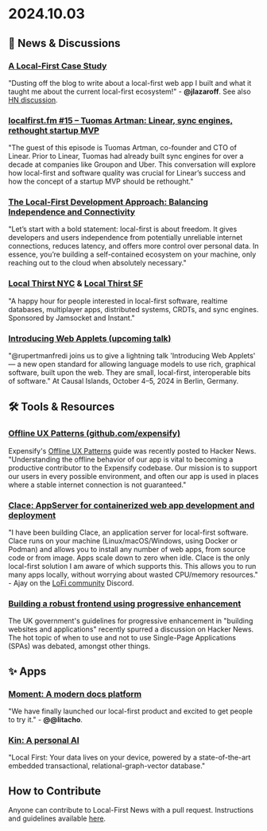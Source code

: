 # 2024.10.03

## 📰 News & Discussions 

### [A Local-First Case Study](https://jakelazaroff.com/words/a-local-first-case-study/)
"Dusting off the blog to write about a local-first web app I built and what it taught me about the current local-first ecosystem!" - **@jlazaroff**. See also [HN discussion](https://news.ycombinator.com/item?id=41712593).

### [localfirst.fm #15 – Tuomas Artman: Linear, sync engines, rethought startup MVP](https://www.localfirst.fm/15)
"The guest of this episode is Tuomas Artman, co-founder and CTO of Linear. Prior to Linear, Tuomas had already built sync engines for over a decade at companies like Groupon and Uber. This conversation will explore how local-first and software quality was crucial for Linear’s success and how the concept of a startup MVP should be rethought."

### [The Local-First Development Approach: Balancing Independence and Connectivity](https://publish.obsidian.md/andgate/posts/Local-First)
"Let’s start with a bold statement: local-first is about freedom. It gives developers and users independence from potentially unreliable internet connections, reduces latency, and offers more control over personal data. In essence, you’re building a self-contained ecosystem on your machine, only reaching out to the cloud when absolutely necessary."

### [Local Thirst NYC](https://lu.ma/localthirst-nyc) & [Local Thirst SF](https://lu.ma/localthirst-sf)
"A happy hour for people interested in local-first software, realtime databases, multiplayer apps, distributed systems, CRDTs, and sync engines. Sponsored by Jamsocket and Instant."

### [Introducing Web Applets (upcoming talk)](https://berlin.causalislands.com/)
"@rupertmanfredi joins us to give a lightning talk 'Introducing Web Applets' — a new open standard for allowing language models to use rich, graphical software, built upon the web. They are small, local-first, interoperable bits of software." At Causal Islands, October 4–5, 2024 in Berlin, Germany. 


## 🛠️ Tools & Resources

### [Offline UX Patterns (github.com/expensify)](https://news.ycombinator.com/item?id=41679149)
Expensify's [Offline UX Patterns](https://github.com/Expensify/App/blob/main/contributingGuides/OFFLINE_UX.md) guide was recently posted to Hacker News. "Understanding the offline behavior of our app is vital to becoming a productive contributor to the Expensify codebase. Our mission is to support our users in every possible environment, and often our app is used in places where a stable internet connection is not guaranteed."

### [Clace: AppServer for containerized web app development and deployment](https://github.com/claceio/clace)
"I have been building Clace, an application server for local-first software. Clace runs on your machine (Linux/macOS/Windows, using Docker or Podman) and allows you to install any number of web apps, from source code or from image. Apps scale down to zero when idle. Clace is the only local-first solution I am aware of  which supports this. This allows you to run many apps locally, without worrying about wasted CPU/memory resources." - Ajay on the [LoFi community](https://localfirstweb.dev/) Discord.

### [Building a robust frontend using progressive enhancement](https://news.ycombinator.com/item?id=41686715)
The UK government's guidelines for progressive enhancement in "building websites and applications" recently spurred a discussion on Hacker News. The hot topic of when to use and not to use Single-Page Applications (SPAs) was debated, amongst other things.


## ✨ Apps

### [Moment: A modern docs platform](https://www.moment.dev/)
"We have finally launched our local-first product and excited to get people to try it." - **@@litacho**. 

### [Kin: A personal AI](https://mykin.ai/)
"Local First: Your data lives on your device, powered by a state-of-the-art embedded transactional, relational-graph-vector database."


## How to Contribute
Anyone can contribute to Local-First News with a pull request. Instructions and guidelines available [here](https://github.com/localfirstnews/localfirstnews).
